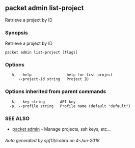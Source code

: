 ## packet admin list-project

Retrieve a project by ID

### Synopsis

Retrieve a project by ID

```
packet admin list-project [flags]
```

### Options

```
  -h, --help                help for list-project
      --project-id string   Project ID
```

### Options inherited from parent commands

```
  -k, --key string       API key
  -p, --profile string   Profile name (default "default")
```

### SEE ALSO

* [packet admin](packet_admin.md)	 - Manage projects, ssh keys, etc...

###### Auto generated by spf13/cobra on 4-Jun-2018
